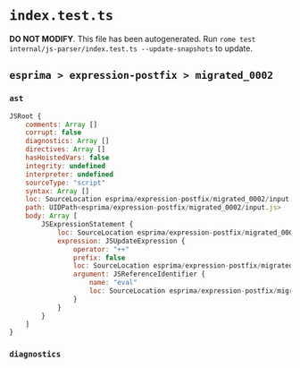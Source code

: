 # `index.test.ts`

**DO NOT MODIFY**. This file has been autogenerated. Run `rome test internal/js-parser/index.test.ts --update-snapshots` to update.

## `esprima > expression-postfix > migrated_0002`

### `ast`

```javascript
JSRoot {
	comments: Array []
	corrupt: false
	diagnostics: Array []
	directives: Array []
	hasHoistedVars: false
	integrity: undefined
	interpreter: undefined
	sourceType: "script"
	syntax: Array []
	loc: SourceLocation esprima/expression-postfix/migrated_0002/input.js 1:0-2:0
	path: UIDPath<esprima/expression-postfix/migrated_0002/input.js>
	body: Array [
		JSExpressionStatement {
			loc: SourceLocation esprima/expression-postfix/migrated_0002/input.js 1:0-1:6
			expression: JSUpdateExpression {
				operator: "++"
				prefix: false
				loc: SourceLocation esprima/expression-postfix/migrated_0002/input.js 1:0-1:6
				argument: JSReferenceIdentifier {
					name: "eval"
					loc: SourceLocation esprima/expression-postfix/migrated_0002/input.js 1:0-1:4 (eval)
				}
			}
		}
	]
}
```

### `diagnostics`

```

```
